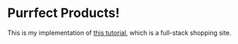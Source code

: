 # Purrfect Products!

This is my implementation of [this tutorial](https://www.youtube.com/watch?v=Fy9SdZLBTOo), which is a full-stack shopping site.
